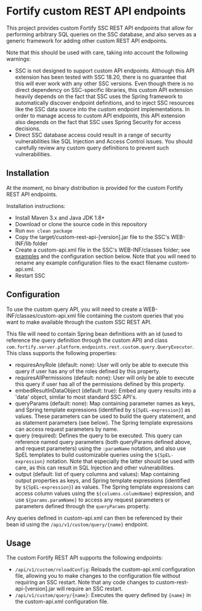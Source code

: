 # Fortify custom REST API endpoints

This project provides custom Fortify SSC REST API endpoints that allow for performing
arbitrary SQL queries on the SSC database, and also serves as a generic framework for 
adding other custom REST API endpoints.

Note that this should be used with care, taking into account the following warnings:

* SSC is not designed to support custom API endpoints. Although this API extension has been 
  tested with SSC 18.20, there is no guarantee that this will ever work with any other SSC versions. 
  Even though there is no direct dependency on SSC-specific libraries, this custom API extension
  heavily depends on the fact that SSC uses the Spring framework to automatically discover endpoint 
  definitions, and to inject SSC resources like the SSC data source into the custom endpoint 
  implementations. In order to manage access to custom API endpoints, this API extension also depends 
  on the fact that SSC uses Spring Security for access decisions.  
* Direct SSC database access could result in a range of security vulnerabilities like SQL Injection
  and Access Control issues. You should carefully review any custom query definitions to prevent
  such vulnerabilities.
  
## Installation

At the moment, no binary distribution is provided for the custom Fortify REST API endpoints.

Installation instructions:

* Install Maven 3.x and Java JDK 1.8+
* Download or clone the source code in this repository
* Run `mvn clean package`
* Copy the target/custom-rest-api-[version].jar file to the SSC's WEB-INF/lib folder
* Create a custom-api.xml file in the SSC's WEB-INF/classes folder; see [examples](https://github.com/fortify-ps/fortify-ssc-custom-rest-api/tree/master/examples)
and the configuration section below. Note that you will need to rename any example 
configuration files to the exact filename custom-api.xml.  
* Restart SSC

## Configuration

To use the custom query API, you will need to create a WEB-INF/classes/custom-api.xml
file containing the custom queries that you want to make available through the custom
SSC REST API.

This file will need to contain Spring bean definitions with an id (used to reference
the query definition through the custom API) and class `com.fortify.server.platform.endpoints.rest.custom.query.QueryExecutor`.
This class supports the following properties:

* requiresAnyRole (default: none): User will only be able to execute this query if user
  has any of the roles defined by this property.
* requiresAllPermissions (default: none): User will only be able to execute this query if
  user has all of the permissions defined by this property.
* embedResultInDataObject (default: true): Embed any query results into a 'data' object,
  similar to most standard SSC API's.
* queryParams (default: none): Map containing parameter names as keys, and Spring template 
  expressions (identified by `${SpEL-expression}`) as values. These parameters can be used to
  build the query statement, and as statement parameters (see below). The Spring template
  expressions can access request parameters by name.
* query (required): Defines the query to be executed. This query can reference named query 
  parameters (both queryParams defined above, and request parameters) using the `:paramName`
  notation, and also use SpEL templates to build customizable queries using the `${SpEL-expression}`
  notation. Note that especially the latter should be used with care, as this can result in SQL Injection 
  and other vulnerabilities.
* output (default: list of query columns and values): Map containing output properties as keys,
  and Spring template expressions (identified by `${SpEL-expression}`) as values. The Spring
  template expressions can access column values using the `${columns.columnName}` expression,
  and use `${params.paramName}` to access any request parameters or parameters defined through
  the `queryParams` property. 
  
Any queries defined in custom-api.xml can then be referenced by their bean id using the 
`/api/v1/custom/query/{name}` endpoint.


## Usage

The custom Fortify REST API supports the following endpoints:

* `/api/v1/custom/reloadConfig`: Reloads the custom-api.xml configuration file,
  allowing you to make changes to the configuration file without requiring an SSC restart.
  Note that any code changes to custom-rest-api-[version].jar will require an SSC restart.
* `/api/v1/custom/query/{name}`: Executes the query defined by `{name}` in the 
  custom-api.xml configuration file. 
  